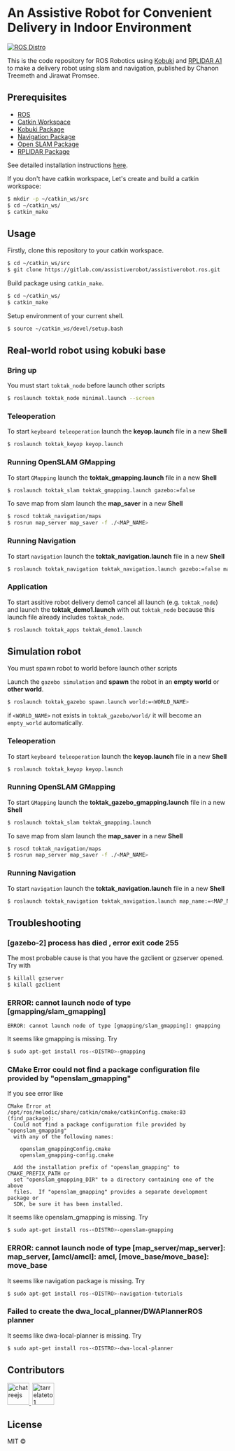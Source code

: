 # An Assistive Robot for Convenient Delivery in Indoor Environment

<!---[![Build Status](https://img.shields.io/gitlab/pipeline/assistiverobot/assistiverobot.ros?style=flat-square)](https://gitlab.com/assistiverobot/assistiverobot.ros/-/pipelines) -->
[![ROS Distro](https://img.shields.io/badge/ROS-melodic-brightgreen?style=flat-square)](https://img.shields.io/badge/ROS-melodic-brightgreen)

This is the code repository for ROS Robotics using [Kobuki](http://kobuki.yujinrobot.com/about2/) and [RPLIDAR A1](http://www.slamtec.com/en/lidar/a1) to make a delivery robot using slam and navigation, published by Chanon Treemeth and Jirawat Promsee.

## Prerequisites

- [ROS](https://www.ros.org/install/)
- [Catkin Workspace](http://wiki.ros.org/catkin/workspaces)
- [Kobuki Package](http://wiki.ros.org/kobuki)
- [Navigation Package](http://wiki.ros.org/navigation)
- [Open SLAM Package](http://wiki.ros.org/openslam_gmapping)
- [RPLIDAR Package]()

See detailed installation instructions [here](installation.md).

If you don't have catkin workspace, Let's create and build a catkin workspace:

```bash
$ mkdir -p ~/catkin_ws/src
$ cd ~/catkin_ws/
$ catkin_make
```

## Usage

Firstly, clone this repository to your catkin workspace.

```bash
$ cd ~/catkin_ws/src
$ git clone https://gitlab.com/assistiverobot/assistiverobot.ros.git
```

Build package using `catkin_make`.

```bash
$ cd ~/catkin_ws/
$ catkin_make
```

Setup environment of your current shell.

```bash
$ source ~/catkin_ws/devel/setup.bash
```

## Real-world robot using kobuki base

### Bring up

You must start `toktak_node` before launch other scripts

```bash
$ roslaunch toktak_node minimal.launch --screen
```

### Teleoperation

To start `keyboard teleoperation` launch the **keyop.launch** file in a new **Shell**

```bash
$ roslaunch toktak_keyop keyop.launch
```

### Running OpenSLAM GMapping

To start `GMapping` launch the **toktak_gmapping.launch** file in a new **Shell**

```bash
$ roslaunch toktak_slam toktak_gmapping.launch gazebo:=false
```

To save map from slam launch the **map_saver** in a new **Shell**

```bash
$ roscd toktak_navigation/maps
$ rosrun map_server map_saver -f ./<MAP_NAME>
```

### Running Navigation

To start `navigation` launch the **toktak_navigation.launch** file in a new **Shell**

```bash
$ roslaunch toktak_navigation toktak_navigation.launch gazebo:=false map_name:=<MAP_NAME>
```

### Application

To start assitive robot delivery demo1 cancel all launch (e.g. `toktak_node`) and launch the **toktak_demo1.launch** with out `toktak_node` because this launch file already includes `toktak_node`.

```bash
$ roslaunch toktak_apps toktak_demo1.launch
```

## Simulation robot

You must spawn robot to world before launch other scripts

Launch the `gazebo simulation` and **spawn** the robot in an **empty world** or **other world**.

```bash
$ roslaunch toktak_gazebo spawn.launch world:=<WORLD_NAME>
```

if `<WORLD_NAME>` not exists in `toktak_gazebo/world/` it will become an `empty_world` automatically.

### Teleoperation

To start `keyboard teleoperation` launch the **keyop.launch** file in a new **Shell**

```bash
$ roslaunch toktak_keyop keyop.launch
```

### Running OpenSLAM GMapping

To start `GMapping` launch the **toktak_gazebo_gmapping.launch** file in a new **Shell**

```bash
$ roslaunch toktak_slam toktak_gmapping.launch
```

To save map from slam launch the **map_saver** in a new **Shell**

```bash
$ roscd toktak_navigation/maps
$ rosrun map_server map_saver -f ./<MAP_NAME>
```

### Running Navigation

To start `navigation` launch the **toktak_navigation.launch** file in a new **Shell**

```bash
$ roslaunch toktak_navigation toktak_navigation.launch map_name:=<MAP_NAME>
```

## Troubleshooting

### [gazebo-2] process has died , error exit code 255

The most probable cause is that you have the gzclient or gzserver opened. Try with

```bash
$ killall gzserver
$ kilall gzclient
```

### ERROR: cannot launch node of type [gmapping/slam_gmapping]

```
ERROR: cannot launch node of type [gmapping/slam_gmapping]: gmapping
```

It seems like gmapping is missing. Try

```bash
$ sudo apt-get install ros-<DISTRO>-gmapping
```

### CMake Error could not find a package configuration file provided by "openslam_gmapping"

If you see error like

```
CMake Error at /opt/ros/melodic/share/catkin/cmake/catkinConfig.cmake:83 (find_package):
  Could not find a package configuration file provided by "openslam_gmapping"
  with any of the following names:

    openslam_gmappingConfig.cmake
    openslam_gmapping-config.cmake

  Add the installation prefix of "openslam_gmapping" to CMAKE_PREFIX_PATH or
  set "openslam_gmapping_DIR" to a directory containing one of the above
  files.  If "openslam_gmapping" provides a separate development package or
  SDK, be sure it has been installed.
```

It seems like openslam_gmapping is missing. Try

```bash
$ sudo apt-get install ros-<DISTRO>-openslam-gmapping
```

### ERROR: cannot launch node of type [map_server/map_server]: map_server, [amcl/amcl]: amcl, [move_base/move_base]: move_base

It seems like navigation package is missing. Try

```bash
$ sudo apt-get install ros-<DISTRO>-navigation-tutorials
```

### Failed to create the dwa_local_planner/DWAPlannerROS planner

It seems like dwa-local-planner is missing. Try

```bash
$ sudo apt-get install ros-<DISTRO>-dwa-local-planner
```

## Contributors

<a href="https://github.com/chatreejs" style="margin-right: .25em">
  <img src="https://avatars.githubusercontent.com/u/36321701?v=4" title="chatreejs" width="50" height="50">
</a>
<a href="https://github.com/tarrelateto1">
  <img src="https://avatars1.githubusercontent.com/u/47720165?s=460&v=4" title="tarrelateto1" width="50" height="50">
</a>

## License

MIT ©
